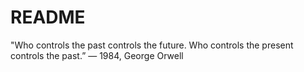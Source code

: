 # README
"Who controls the past controls the future. Who controls the present controls the past.” — 1984, George Orwell
